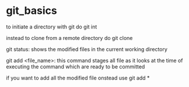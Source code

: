 # git_basics

to initiate a directory with git do git int

instead to clone from a remote directory do git clone <url>

git status: shows the modified files in the current working directory 

git add <file_name>: this command stages all file as it looks at the time of executing the command which are ready to be committed

if you want to add all the modified file onstead use git add * 
